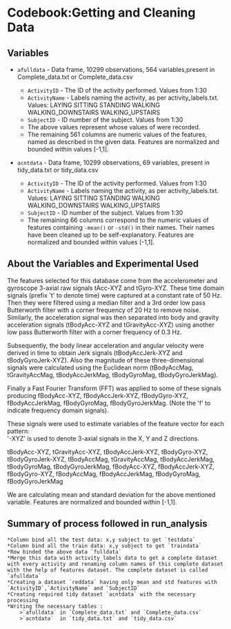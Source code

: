 Codebook:Getting and Cleaning Data
==================================


Variables
---------
* `afulldata` - Data frame, 10299 observations, 564 variables,present in Complete_data.txt or Complete_data.csv
    * `ActivityID` - The ID of the activity performed. Values from 1:30
    * `ActivityName` - Labels naming the activity, as per activity_labels.txt. Values: LAYING SITTING STANDING WALKING WALKING_DOWNSTAIRS WALKING_UPSTAIRS
    * `SubjectID` - ID number of the subject. Values from 1:30
    * The above values represent whose values of were recorded.
    * The remaining 561 columns are numeric values of the features, named as           described in the given data. Features are normalized and bounded within values [-1,1].
    
* `acntdata` - Data frame, 10299 observations, 69 variables, present in tidy_data.txt or tidy_data.csv
    * `ActivityID` - The ID of the activity performed. Values from 1:30
    * `ActivityName` - Labels naming the activity, as per activity_labels.txt. Values: LAYING SITTING STANDING WALKING WALKING_DOWNSTAIRS WALKING_UPSTAIRS
    * `SubjectID` - ID number of the subject. Values from 1:30
    *  The remaining 66 columns correspond to the numeric values of features containing `-mean()` or `-std()` in their names. Their names have been cleaned up to be self-explanatory. Features are normalized and bounded within values [-1,1].
  


About the Variables and Experimental Used
-----------------------------------------
The features selected for this database come from the accelerometer and gyroscope 3-axial raw signals tAcc-XYZ and tGyro-XYZ. These time domain signals (prefix 't' to denote time) were captured at a constant rate of 50 Hz. Then they were filtered using a median filter and a 3rd order low pass Butterworth filter with a corner frequency of 20 Hz to remove noise. Similarly, the acceleration signal was then separated into body and gravity acceleration signals (tBodyAcc-XYZ and tGravityAcc-XYZ) using another low pass Butterworth filter with a corner frequency of 0.3 Hz. 

Subsequently, the body linear acceleration and angular velocity were derived in time to obtain Jerk signals (tBodyAccJerk-XYZ and tBodyGyroJerk-XYZ). Also the magnitude of these three-dimensional signals were calculated using the Euclidean norm (tBodyAccMag, tGravityAccMag, tBodyAccJerkMag, tBodyGyroMag, tBodyGyroJerkMag). 

Finally a Fast Fourier Transform (FFT) was applied to some of these signals producing fBodyAcc-XYZ, fBodyAccJerk-XYZ, fBodyGyro-XYZ, fBodyAccJerkMag, fBodyGyroMag, fBodyGyroJerkMag. (Note the 'f' to indicate frequency domain signals). 

These signals were used to estimate variables of the feature vector for each pattern:  
'-XYZ' is used to denote 3-axial signals in the X, Y and Z directions.

tBodyAcc-XYZ,
tGravityAcc-XYZ,
tBodyAccJerk-XYZ,
tBodyGyro-XYZ,
tBodyGyroJerk-XYZ,
tBodyAccMag,
tGravityAccMag,
tBodyAccJerkMag,
tBodyGyroMag,
tBodyGyroJerkMag,
fBodyAcc-XYZ,
fBodyAccJerk-XYZ,
fBodyGyro-XYZ,
fBodyAccMag,
fBodyAccJerkMag,
fBodyGyroMag,
fBodyGyroJerkMag


We are calculating mean and standard deviation for the above mentioned variable.
Features are normalized and bounded within [-1,1].


Summary of process followed in run_analysis
-------------------------------------------

    *Column bind all the test data: x,y subject to get `testdata`
    *Column bind all the train data: x,y subject to get `traindata`
    *Row binded the above data `fulldata`
    *Merge this data with activity_labels data to get a complete dataset with every activity and renaming column names of this complete dataset with the help of features dataset. The complete dataset is called `afulldata`
    *Creating a dataset `reddata` having only mean and std features with `ActivityID`,`ActivityName` and `SubjectID`
    *Creating required tidy dataset `acntdata` with the necessary processing
    *Writing the necessary tables :
        >`afulldata` in `Complete_data.txt` and `Complete_data.csv` 
        >`acntdata`  in `tidy_data.txt` and `tidy_data.csv`